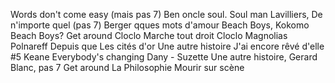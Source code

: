 Words don't come easy (mais pas 7)
Ben oncle soul. Soul man
Lavilliers, De n'importe quel (pas 7)
Berger qques mots d'amour
Beach Boys, Kokomo
Beach Boys? Get around
Cloclo Marche tout droit
Cloclo Magnolias
Polnareff Depuis que
Les cités d'or
Une autre histoire
J'ai encore rêvé d'elle #5
Keane Everybody's changing
Dany - Suzette
Une autre histoire, Gerard Blanc, pas 7
Get around
La Philosophie 
Mourir sur scène 


